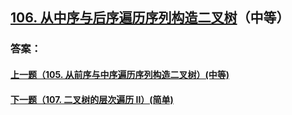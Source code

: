 ## [106. 从中序与后序遍历序列构造二叉树](https://leetcode-cn.com/problems/construct-binary-tree-from-inorder-and-postorder-traversal/)（中等）





### 答案：



#### [上一题（105. 从前序与中序遍历序列构造二叉树）(中等)](https://github.com/sdwwld/leetCode/blob/master/src/main/java/com/wld/java/leetcode/leetCode0105.md)

#### [下一题（107. 二叉树的层次遍历 II）(简单)](https://github.com/sdwwld/leetCode/blob/master/src/main/java/com/wld/java/leetcode/leetCode0107.md)